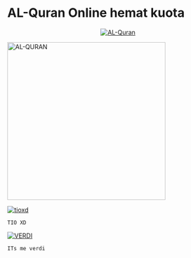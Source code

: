 # AL-Quran Online hemat kuota


<p align="center">
  <a href="https://ibb.co/QQX130c"><img src="http://readme-typing-svg.herokuapp.com?color=1C71FA&center=true&vCenter=true&multiline=false&lines=I'ASALAMULAIKUM+wr.wb+ini+adalah+script.;'alquran+janlupa+suport+saya." alt="AL-Quran">
</p>
<img src="https://telegra.ph/file/4d25b7175f881efa97d81.png" alt="AL-QURAN" width="360" />


[![tioxd](https://github.com/BOTCAHX.png?size=100)](https://github.com/BOTCAHX) </p>  `TIO XD`  </p>
 
[![VERDI](https://github.com/VERDIBOTZ1.png?size=100)](https://github.com/VERDIBOTZ1) </p>  `ITs me verdi`  </p>
